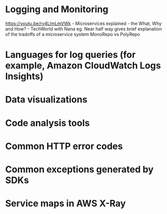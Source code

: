 # Logging and Monitoring

https://youtu.be/rv4LlmLmVWk - Microservices explained - the What, Why and How? - TechWorld with Nana
eg. Near half way gives brief explanation of the tradoffs of a microservice system
MonoRepo vs PolyRepo



# Languages for log queries (for example, Amazon CloudWatch Logs Insights)

# Data visualizations

# Code analysis tools

# Common HTTP error codes

# Common exceptions generated by SDKs

# Service maps in AWS X-Ray
